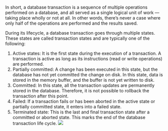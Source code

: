 In short, a database transaction is a sequence of multiple operations performed on a database, and all served as a single logical unit of work — taking place wholly or not at all. In other words, there’s never a case where only half of the operations are performed and the results saved.


During its lifecycle, a database transaction goes through multiple states. These states are called transaction states and are typically one of the following:
1. Active states: It is the first state during the execution of a transaction. A transaction is active as long as its instructions (read or write operations) are performed.
2. Partially committed: A change has been executed in this state, but the database has not yet committed the change on disk. In this state, data is stored in the memory buffer, and the buffer is not yet written to disk.
3. Committed: In this state, all the transaction updates are permanently stored in the database. Therefore, it is not possible to rollback the transaction after this point.
4. Failed: If a transaction fails or has been aborted in the active state or partially committed state, it enters into a failed state.
5. Terminated state: This is the last and final transaction state after a committed or aborted state. This marks the end of the database transaction life cycle.
![](https://images.contentful.com/po4qc9xpmpuh/3CQA2Vahq9s71Iifwz8SHG/15acd162da3b04a09d5c048aa121ce8d/database-transaction-2.png)
